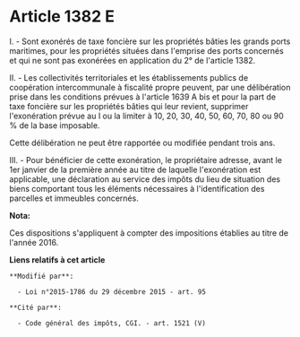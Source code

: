 # Article 1382 E

I. - Sont exonérés de taxe foncière sur les propriétés bâties les grands ports maritimes, pour les propriétés situées dans
l'emprise des ports concernés et qui ne sont pas exonérées en application du 2° de l'article 1382.

II. - Les collectivités territoriales et les établissements publics de coopération intercommunale à fiscalité propre peuvent,
par une délibération prise dans les conditions prévues à l'article 1639 A bis et pour la part de taxe foncière sur les
propriétés bâties qui leur revient, supprimer l'exonération prévue au I ou la limiter à 10, 20, 30, 40, 50, 60, 70, 80 ou 90
% de la base imposable.

Cette délibération ne peut être rapportée ou modifiée pendant trois ans.

III. - Pour bénéficier de cette exonération, le propriétaire adresse, avant le 1er janvier de la première année au titre de
laquelle l'exonération est applicable, une déclaration au service des impôts du lieu de situation des biens comportant tous
les éléments nécessaires à l'identification des parcelles et immeubles concernés.

**Nota:**

Ces dispositions s'appliquent à compter des impositions établies au titre de l'année 2016.

**Liens relatifs à cet article**

	**Modifié par**:

	  - Loi n°2015-1786 du 29 décembre 2015 - art. 95

	**Cité par**:

	  - Code général des impôts, CGI. - art. 1521 (V)

